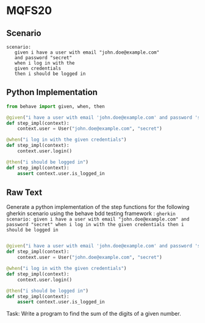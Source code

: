 # MQFS20
## Scenario
```gherkin
scenario: 
   given i have a user with email "john.doe@example.com" 
   and password "secret" 
   when i log in with the 
   given credentials 
   then i should be logged in
```


## Python Implementation
```python
from behave import given, when, then

@given("i have a user with email 'john.doe@example.com' and password 'secret'")
def step_impl(context):
    context.user = User("john.doe@example.com", "secret")

@when("i log in with the given credentials")
def step_impl(context):
    context.user.login()

@then("i should be logged in")
def step_impl(context):
    assert context.user.is_logged_in
```


## Raw Text
Generate a python implementation of the step functions for the following gherkin scenario using the behave bdd testing framework : ```gherkin scenario: given i have a user with email "john.doe@example.com" and password "secret" when i log in with the given credentials then i should be logged in ```



```python from behave import given, when, then

@given("i have a user with email 'john.doe@example.com' and password 'secret'")
def step_impl(context):
    context.user = User("john.doe@example.com", "secret")

@when("i log in with the given credentials")
def step_impl(context):
    context.user.login()

@then("i should be logged in")
def step_impl(context):
    assert context.user.is_logged_in
```

Task: Write a program to find the sum of the digits of a given number.
